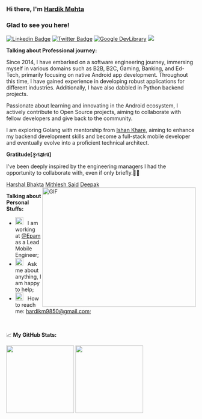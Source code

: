 ### Hi there, I'm <a href="https://hardikm9850.github.io/#/" target="_blank">Hardik Mehta</a>
### Glad to see you here! &nbsp; 

[![Linkedin Badge](https://img.shields.io/badge/-LinkedIn-0e76a8?style=flat-square&logo=Linkedin&logoColor=white)](https://www.linkedin.com/in/hardik9850/)
[![Twitter Badge](https://img.shields.io/badge/Twitter-1DA1F2?style=flat-square&logo=twitter&logoColor=white)](https://twitter.com/thatmrfbat/)
[![Google DevLibrary](https://img.shields.io/badge/Google%20DevLibrary-Hardik%20Mehta-brightgreen?style=flat&logo=android)](https://devlibrary.withgoogle.com/authors/hardik9850) 
![](https://visitor-badge.glitch.me/badge?page_id=hardikm9850)

**Talking about Professional journey:**

Since 2014, I have embarked on a software engineering journey, immersing myself in various domains such as B2B, B2C, Gaming, Banking, and Ed-Tech, primarily focusing on native Android app development. Throughout this time, I have gained experience in developing robust applications for different industries. Additionally, I have also dabbled in Python backend projects.

Passionate about learning and innovating in the Android ecosystem, I actively contribute to Open Source projects, aiming to collaborate with fellow developers and give back to the community.

I am exploring Golang with mentorship from [Ishan Khare](https://github.com/ishankhare07), aiming to enhance my backend development skills and become a full-stack mobile developer and eventually evolve into a proficient technical architect. 

**Gratitude[કૃતજ્ઞતા]**

I've been deeply inspired by the engineering managers I had the opportunity to collaborate with, even if only briefly.🙏🏼

[Harshal Bhakta](https://www.linkedin.com/in/harshal-bhakta)
[Mithlesh Said](https://www.linkedin.com/in/mithsaid)
[Deepak](https://www.linkedin.com/in/vdeepakraaj)
<br> 
<img align="right" alt="GIF" src="https://user-images.githubusercontent.com/24664153/197371602-12e2aa37-7a74-4d96-9512-b40ecb602232.gif" width="408" height="318" />
 

**Talking about Personal Stuffs:**

- <img src="https://user-images.githubusercontent.com/24664153/197371678-9a748b89-0ae7-4446-841e-18396e7bc0ab.gif" width="21" />&nbsp;&nbsp; I am working at <a href="https://www.epam.com/" target="_blank">@Epam</a> as a Lead Mobile Engineer;
- <img src="https://user-images.githubusercontent.com/24664153/197371702-48d39b1d-ffe0-42a8-b7b8-2f5a7ebe3927.gif" width="21" />&nbsp;&nbsp; Ask me about anything, I am happy to help;
- <img src="https://user-images.githubusercontent.com/24664153/197371719-5a80165a-1722-4049-b273-18eb5ea0bd45.gif" width="21" />&nbsp;&nbsp; How to reach me: hardikm9850@gmail.com;

</br>

📈 **My GitHub Stats:**

<p>
  <img height="180em" src="https://github-readme-stats.vercel.app/api?username=hardikm9850&show_icons=true&hide_border=true&count_private=true&include_all_commits=true" />
  <img height="180em" src="https://github-readme-stats.vercel.app/api/top-langs/?username=hardikm9850&exclude_repo=ariefwijaya.github.io,nutrizer,DKPP,mina-finansial-web,codeigniter_aggrid&show_icons=true&hide_border=true&layout=compact&langs_count=8&count_private=true"/>
</p>

<!--
**hardikm9850/hardikm9850** is a ✨ _special_ ✨ repository because its `README.md` (this file) appears on your GitHub profile.

Here are some ideas to get you started:

- 🔭 I’m currently working on ...
- 🌱 I’m currently learning ...
- 👯 I’m looking to collaborate on ...
- 🤔 I’m looking for help with ...
- 💬 Ask me about ...
- 📫 How to reach me: ...
- 😄 Pronouns: ...
- ⚡ Fun fact: ...
-->
